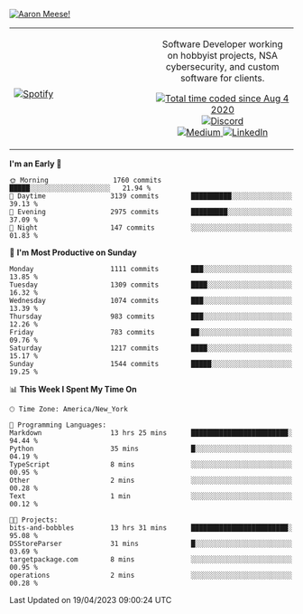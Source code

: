 [![Aaron Meese!](https://user-images.githubusercontent.com/17814535/88975338-a2aabf00-d27f-11ea-963f-8a19608716b4.png)](https://github.com/ajmeese7/readme-ascii "README ASCII")

<!-- Modified from project here: https://github.com/novatorem/novatorem -->
<table width="100%">
  <tr>
  <td width="50%">

&nbsp; <br> [![Spotify](https://ajmeese7.vercel.app/api/spotify)](https://open.spotify.com/user/ajmeese)

  </td>
  <td width="50%">
    <p align="center">
    Software Developer working on hobbyist projects, NSA cybersecurity, and custom software for clients.
    </p>
    <p align="center">
      <a href="https://wakatime.com/@f726891d-3b02-46cd-9b60-e8c59f9e2b14">
        <img src="https://wakatime.com/badge/user/f726891d-3b02-46cd-9b60-e8c59f9e2b14.svg" alt="Total time coded since Aug 4 2020" title="WakaTime" />
      </a>
      <a href="http://link.aaronmeese.com/discord">
        <img src="https://img.shields.io/badge/discord-ajmeese7%234835-369?style=flat-square&logo=discord&logoColor=white&color=purple" alt="Discord" title="Discord">
      </a>
      <br />
      <a href="https://link.aaronmeese.com/medium">
        <img src="https://img.shields.io/badge/medium-ajmeese7-1DB954?style=flat-square&logo=medium&logoColor=white" alt="Medium" title="Medium">
      </a>
      <a href="https://link.aaronmeese.com/linkedin">
        <img src="https://img.shields.io/badge/linkedIn-aaronmeese-1DB954?style=flat-square&logo=linkedin&logoColor=white&color=blue" alt="LinkedIn" title="LinkedIn">
      </a>
    </p>
  </td>

</table>

[//]: <> (The `&nbsp;` is to have Aphelion take up more space)

<!--START_SECTION:waka-->
**I'm an Early 🐤** 

```text
🌞 Morning                1760 commits        █████░░░░░░░░░░░░░░░░░░░░   21.94 % 
🌆 Daytime                3139 commits        ██████████░░░░░░░░░░░░░░░   39.13 % 
🌃 Evening                2975 commits        █████████░░░░░░░░░░░░░░░░   37.09 % 
🌙 Night                  147 commits         ░░░░░░░░░░░░░░░░░░░░░░░░░   01.83 % 
```
📅 **I'm Most Productive on Sunday** 

```text
Monday                   1111 commits        ███░░░░░░░░░░░░░░░░░░░░░░   13.85 % 
Tuesday                  1309 commits        ████░░░░░░░░░░░░░░░░░░░░░   16.32 % 
Wednesday                1074 commits        ███░░░░░░░░░░░░░░░░░░░░░░   13.39 % 
Thursday                 983 commits         ███░░░░░░░░░░░░░░░░░░░░░░   12.26 % 
Friday                   783 commits         ██░░░░░░░░░░░░░░░░░░░░░░░   09.76 % 
Saturday                 1217 commits        ████░░░░░░░░░░░░░░░░░░░░░   15.17 % 
Sunday                   1544 commits        █████░░░░░░░░░░░░░░░░░░░░   19.25 % 
```


📊 **This Week I Spent My Time On** 

```text
🕑︎ Time Zone: America/New_York

💬 Programming Languages: 
Markdown                 13 hrs 25 mins      ████████████████████████░   94.44 % 
Python                   35 mins             █░░░░░░░░░░░░░░░░░░░░░░░░   04.19 % 
TypeScript               8 mins              ░░░░░░░░░░░░░░░░░░░░░░░░░   00.95 % 
Other                    2 mins              ░░░░░░░░░░░░░░░░░░░░░░░░░   00.28 % 
Text                     1 min               ░░░░░░░░░░░░░░░░░░░░░░░░░   00.12 % 

🐱‍💻 Projects: 
bits-and-bobbles         13 hrs 31 mins      ████████████████████████░   95.08 % 
DSStoreParser            31 mins             █░░░░░░░░░░░░░░░░░░░░░░░░   03.69 % 
targetpackage.com        8 mins              ░░░░░░░░░░░░░░░░░░░░░░░░░   00.95 % 
operations               2 mins              ░░░░░░░░░░░░░░░░░░░░░░░░░   00.28 % 
```


 Last Updated on 19/04/2023 09:00:24 UTC
<!--END_SECTION:waka-->

